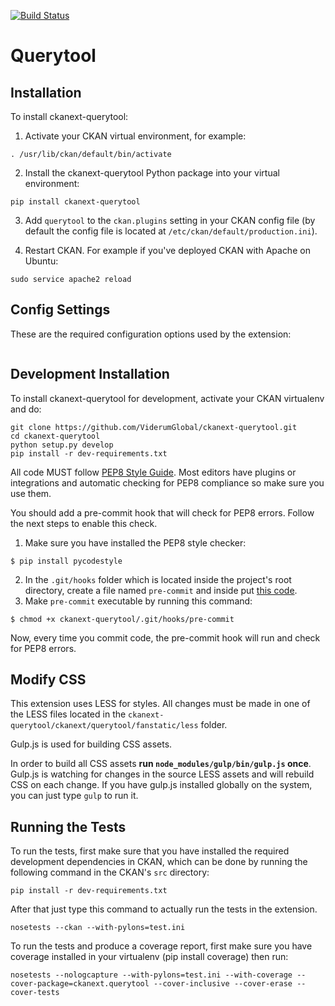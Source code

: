 [![Build Status](https://travis-ci.org/ViderumGlobal/ckanext-querytool.svg?branch=master)](https://travis-ci.org/ViderumGlobal/ckanext-querytool)

# Querytool

## Installation

To install ckanext-querytool:

1. Activate your CKAN virtual environment, for example:

```
. /usr/lib/ckan/default/bin/activate
```

2. Install the ckanext-querytool Python package into your virtual environment:

```
pip install ckanext-querytool
```

3. Add ``querytool`` to the ``ckan.plugins`` setting in your CKAN
   config file (by default the config file is located at
   ``/etc/ckan/default/production.ini``).

4. Restart CKAN. For example if you've deployed CKAN with Apache on Ubuntu:

```
sudo service apache2 reload
```


## Config Settings

These are the required configuration options used by the extension:
```

```

## Development Installation

To install ckanext-querytool for development, activate your CKAN virtualenv
and do:

```
git clone https://github.com/ViderumGlobal/ckanext-querytool.git
cd ckanext-querytool
python setup.py develop
pip install -r dev-requirements.txt
```
All code MUST follow [PEP8 Style Guide](https://www.python.org/dev/peps/pep-0008/). Most editors have plugins or integrations and automatic checking for PEP8 compliance so make sure you use them.

You should add a pre-commit hook that will
check for PEP8 errors. Follow the next steps to enable this check.

1. Make sure you have installed the PEP8 style checker:
```
$ pip install pycodestyle
```
2. In the `.git/hooks` folder which is located inside the project's root
directory, create a file named `pre-commit` and inside put [this code](https://github.com/keitaroinc/pep8-git-hook/blob/master/pre-commit).
3. Make `pre-commit` executable by running this command:
```
$ chmod +x ckanext-querytool/.git/hooks/pre-commit
```
Now, every time you commit code, the pre-commit hook will run and check for
PEP8 errors.


## Modify CSS

This extension uses LESS for styles. All changes must be made in one of the LESS
files located in the `ckanext-querytool/ckanext/querytool/fanstatic/less` folder.

Gulp.js is used for building CSS assets.

In order to build all CSS assets **run `node_modules/gulp/bin/gulp.js` once**. Gulp.js is watching for changes in the source LESS assets and will rebuild CSS on each change. If you have gulp.js installed globally on the system, you can just type `gulp` to run it.

## Running the Tests

To run the tests, first make sure that you have installed the required
development dependencies in CKAN, which can be done by running the following
command in the CKAN's `src` directory:

```
pip install -r dev-requirements.txt
```

After that just type this command to actually run the tests in the extension.

```
nosetests --ckan --with-pylons=test.ini
```
To run the tests and produce a coverage report, first make sure you have coverage installed in your virtualenv (pip install coverage) then run:

```
nosetests --nologcapture --with-pylons=test.ini --with-coverage --cover-package=ckanext.querytool --cover-inclusive --cover-erase --cover-tests
```
